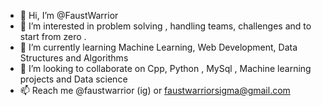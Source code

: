 - 👋 Hi, I’m @FaustWarrior
- 👀 I’m interested in problem solving , handling teams, challenges and to start from zero . 
- 🌱 I’m currently learning Machine Learning, Web Development, Data Structures and Algorithms
- 💞️ I’m looking to collaborate on Cpp, Python , MySql , Machine learning projects and Data science
- 📫 Reach me @faustwarrior (ig) or faustwarriorsigma@gmail.com

<!---
FaustWarrior/FaustWarrior is a ✨ special ✨ repository because its `README.md` (this file) appears on your GitHub profile.
You can click the Preview link to take a look at your changes.
--->
